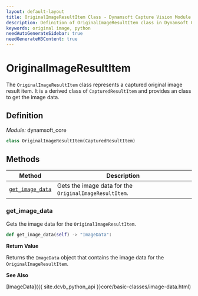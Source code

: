 ```yaml
---
layout: default-layout
title: OriginalImageResultItem Class - Dynamsoft Capture Vision Module Python Edition API Reference
description: Definition of OriginalImageResultItem class in Dynamsoft Core Module Python Edition.
keywords: original image, python
needAutoGenerateSidebar: true
needGenerateH3Content: true
---
```


# OriginalImageResultItem

The `OriginalImageResultItem` class represents a captured original image result item. It is a derived class of `CapturedResultItem` and provides an class to get the image data.

## Definition

*Module:* dynamsoft_core

```python
class OriginalImageResultItem(CapturedResultItem)
```

## Methods

| Method                          | Description                                      |
| ------------------------------- | ------------------------------------------------ |
| [`get_image_data`](#get_image_data) | Gets the image data for the `OriginalImageResultItem`. |

### get_image_data

Gets the image data for the `OriginalImageResultItem`.

```python
def get_image_data(self) -> "ImageData":
```

**Return Value**

Returns the `ImageData` object that contains the image data for the `OriginalImageResultItem`.

**See Also**

[ImageData]({{ site.dcvb_python_api }}core/basic-classes/image-data.html)

